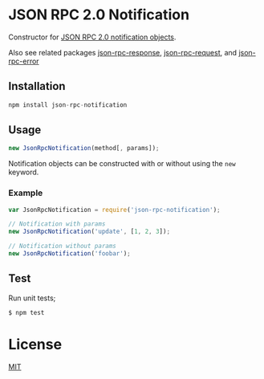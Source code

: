 # JSON RPC 2.0 Notification

Constructor for
[JSON RPC 2.0 notification objects](http://www.jsonrpc.org/specification#notification).

Also see related packages [json-rpc-response](https://github.com/claudijo/json-rpc-response),
[json-rpc-request](https://github.com/claudijo/json-rpc-request), and
[json-rpc-error](https://github.com/claudijo/json-rpc-error)

## Installation

```js
npm install json-rpc-notification
```

## Usage

```js
new JsonRpcNotification(method[, params]);
```

Notification objects can be constructed with or without using the `new` keyword.

### Example

```js
var JsonRpcNotification = require('json-rpc-notification');

// Notification with params
new JsonRpcNotification('update', [1, 2, 3]);

// Notification without params
new JsonRpcNotification('foobar');
```

## Test

Run unit tests;

`$ npm test`

# License

[MIT](LICENSE)
